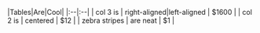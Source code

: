 |Tables|Are|Cool|
|:--|:--|
| col 3 is | right-aligned|left-aligned | $1600 |
| col 2 is | centered | $12 |
| zebra stripes | are neat | $1 |

